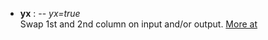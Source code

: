 - **yx** : -- *yx=true*\
   Swap 1st and 2nd column on input and/or output.
   [More at](https://docs.generic-mapping-tools.org/dev/gmt.html#colon-full)